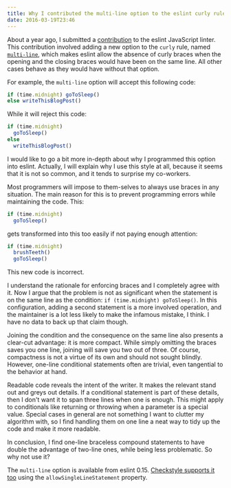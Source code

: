 ```yaml
---
title: Why I contributed the multi-line option to the eslint curly rule
date: 2016-03-19T23:46
---
```


About a year ago, I submitted a
[contribution](https://github.com/eslint/eslint/pull/1825) to the eslint
JavaScript linter. This contribution involved adding a new option to the `curly`
rule, named  [`multi-line`](http://eslint.org/docs/rules/curly#multi-line),
which makes eslint allow the absence of curly braces when the opening and the
closing braces would have been on the same line. All other  cases behave as they
would have without that option.

For example, the `multi-line` option will accept this following code:

```js
if (time.midnight) goToSleep()
else writeThisBlogPost()
```

While it will reject this code:

```js
if (time.midnight)
  goToSleep()
else
  writeThisBlogPost()
```

I would like to go a bit more in-depth about why I programmed this option into
eslint. Actually, I will explain why I use this style at all, because it seems
that it is not so common, and it tends to surprise my co-workers.

Most  programmers will impose to them-selves to always use braces in any
situation. The main reason for this is to prevent programming errors while
maintaining the code. This:

```js
if (time.midnight)
  goToSleep()
```

gets transformed into this too easily if not paying enough attention:

```js
if (time.midnight)
  brushTeeth()
  goToSleep()
```

This new code is incorrect.

I understand the rationale for enforcing braces and I completely agree with it.
Now I argue that the problem is not as significant when the statement is on the
same line as the condition: `if (time.midnight) goToSleep()`. In this
configuration, adding a second statement is a more involved operation, and the
maintainer is a lot less likely to make the infamous mistake, I think. I have no
data to back up that claim though.

Joining the condition and the consequence on the same line also presents a
clear-cut advantage: it is more compact. While simply omitting the braces saves
you one line, joining will save you two out of three. Of course, compactness is
not a virtue of its own and should not sought blindly. However, one-line
conditional statements often are trivial, even tangential to the behavior at
hand.

Readable code reveals the intent of the writer. It makes the relevant stand out
and greys out details. If a conditional statement is part of these details, then
I don't want it to span three lines when one is enough. This might apply to
conditionals like returning or throwing when a parameter is a special value.
Special cases in general are not something I want to clutter my algorithm with,
so I find handling them on one line a neat way to tidy up the code and make it
more readable.

In conclusion, I find one-line braceless compound statements to have double the
advantage of two-line ones, while being less problematic. So why not use it?

The `multi-line` option is available from eslint 0.15.  [Checkstyle supports it
too](http://checkstyle.sourceforge.net/config_blocks.html#NeedBraces) using the
`allowSingleLineStatement` property.
